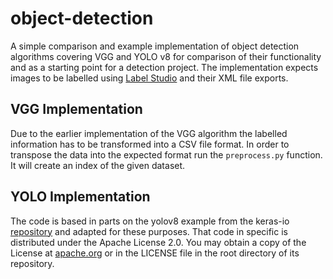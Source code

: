 # object-detection

A simple comparison and example implementation of object detection algorithms covering VGG and YOLO v8 for comparison of their functionality and as a starting point for a detection project. The implementation expects images to be labelled using [Label Studio](https://github.com/HumanSignal/label-studio) and their XML file exports.

## VGG Implementation

Due to the earlier implementation of the VGG algorithm the labelled information has to be transformed into a CSV file format. In order to transpose the data into the expected format run the `preprocess.py` function. It will create an index of the given dataset.

## YOLO Implementation

The code is based in parts on the yolov8 example from the keras-io [repository](https://github.com/keras-team/keras-io/blob/master/examples/vision/yolov8.py) and adapted for these purposes. That code in specific is distributed under the Apache License 2.0. You may obtain a copy of the License at [apache.org](https://www.apache.org/licenses/LICENSE-2.0) or in the LICENSE file in the root directory of its repository.